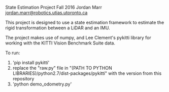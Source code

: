 State Estimation Project Fall 2016
Jordan Marr
jordan.marr@robotics.utias.utoronto.ca

This project is designed to use a state estimation framework to estimate the rigid transformation between a LiDAR and an IMU.

The project makes use of numpy, and Lee Clement's pykitti library for working with the KITTI Vision Benchmark Suite data.

To run:
1) 'pip install pykitti'
2) replace the "raw.py" file in "(PATH TO PYTHON LIBRARIES)/python2.7/dist-packages/pykitti" with the version from this repository
3) 'python demo_odometry.py'

